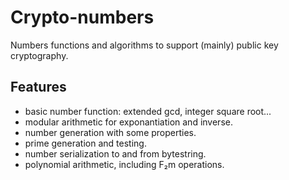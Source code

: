 Crypto-numbers
============

Numbers functions and algorithms to support (mainly) public key cryptography.

Features
--------

* basic number function: extended gcd, integer square root...
* modular arithmetic for exponantiation and inverse.
* number generation with some properties.
* prime generation and testing.
* number serialization to and from bytestring.
* polynomial arithmetic, including F₂m operations.
